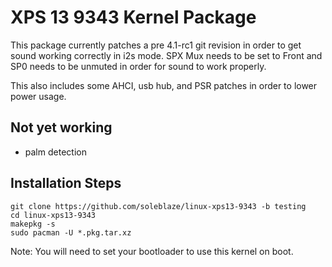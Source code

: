 # XPS 13 9343 Kernel Package

This package currently patches a pre 4.1-rc1 git revision in order to get sound working correctly in i2s mode.  SPX Mux needs to be set to Front and SP0 needs to be unmuted in order for sound to work properly.

This also includes some AHCI, usb hub, and PSR patches in order to lower power
usage.

## Not yet working

* palm detection

## Installation Steps

    git clone https://github.com/soleblaze/linux-xps13-9343 -b testing
    cd linux-xps13-9343
    makepkg -s
    sudo pacman -U *.pkg.tar.xz

Note: You will need to set your bootloader to use this kernel on boot.
